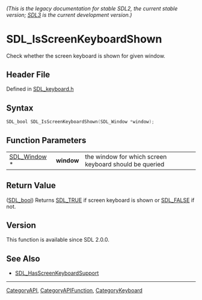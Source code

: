 ###### (This is the legacy documentation for stable SDL2, the current stable version; [SDL3](https://wiki.libsdl.org/SDL3/) is the current development version.)
# SDL_IsScreenKeyboardShown

Check whether the screen keyboard is shown for given window.

## Header File

Defined in [SDL_keyboard.h](https://github.com/libsdl-org/SDL/blob/SDL2/include/SDL_keyboard.h)

## Syntax

```c
SDL_bool SDL_IsScreenKeyboardShown(SDL_Window *window);
```

## Function Parameters

|                            |            |                                                        |
| -------------------------- | ---------- | ------------------------------------------------------ |
| [SDL_Window](SDL_Window) * | **window** | the window for which screen keyboard should be queried |

## Return Value

([SDL_bool](SDL_bool)) Returns [SDL_TRUE](SDL_TRUE) if screen keyboard is
shown or [SDL_FALSE](SDL_FALSE) if not.

## Version

This function is available since SDL 2.0.0.

## See Also

- [SDL_HasScreenKeyboardSupport](SDL_HasScreenKeyboardSupport)

----
[CategoryAPI](CategoryAPI), [CategoryAPIFunction](CategoryAPIFunction), [CategoryKeyboard](CategoryKeyboard)

